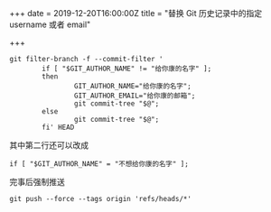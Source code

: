 +++
date = 2019-12-20T16:00:00Z
title = "替换 Git 历史记录中的指定 username 或者 email"

+++

    git filter-branch -f --commit-filter '
            if [ "$GIT_AUTHOR_NAME" != "给你康的名字" ];
            then
                    GIT_AUTHOR_NAME="给你康的名字";
                    GIT_AUTHOR_EMAIL="给你康的邮箱";
                    git commit-tree "$@";
            else
                    git commit-tree "$@";
            fi' HEAD

其中第二行还可以改成

    if [ "$GIT_AUTHOR_NAME" = "不想给你康的名字" ];

完事后强制推送

    git push --force --tags origin 'refs/heads/*'